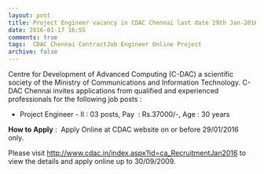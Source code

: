 ```yaml
---
layout: post
title: Project Engineer vacancy in CDAC Chennai last date 29th Jan-2016   
date: 2016-01-17 16:55
comments: true
tags:  CDAC Chennai ContractJob Engineer Online Project 
archive: false
---
```

Centre for Development of Advanced Computing (C-DAC) a scientific society of the Ministry of Communications and Information Technology. C-DAC Chennai invites applications from qualified and experienced professionals for the following job posts :

- Project Engineer - II : 03 posts, Pay  : Rs.37000/-, Age : 30 years

**How to Apply** :  Apply Online at CDAC website on or before 29/01/2016 only.

Please visit <http://www.cdac.in/index.aspx?id=ca_RecruitmentJan2016> to view the details and apply online up to 30/09/2009.



